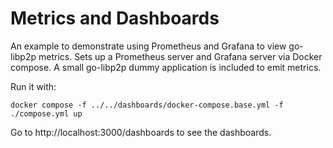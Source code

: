 # Metrics and Dashboards

An example to demonstrate using Prometheus and Grafana to view go-libp2p
metrics. Sets up a Prometheus server and Grafana server via Docker compose. A
small go-libp2p dummy application is included to emit metrics.

Run it with:

```
docker compose -f ../../dashboards/docker-compose.base.yml -f ./compose.yml up
```

Go to http://localhost:3000/dashboards to see the dashboards.
